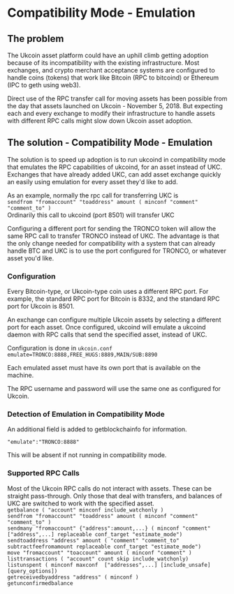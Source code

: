 # Compatibility Mode - Emulation

## The problem
The Ukcoin asset platform could have an uphill climb getting adoption because of its incompatibility with the existing infrastructure.  Most exchanges, and crypto merchant acceptance systems are configured to handle coins (tokens) that work like Bitcoin (RPC to bitcoind) or Ethereum (IPC to geth using web3).

Direct use of the RPC transfer call for moving assets has been possible from the day that assets launched on Ukcoin - November 5, 2018.  But expecting each and every exchange to modify their infrastructure to handle assets with different RPC calls might slow down Ukcoin asset adoption.

## The solution - Compatibility Mode - Emulation
The solution is to speed up adoption is to run ukcoind in compatibility mode that emulates the RPC capabilities of ukcoind, for an asset instead of UKC.  Exchanges that have already added UKC, can add asset exchange quickly an easily using emulation for every asset they'd like to add.

As an example, normally the rpc call for transferring UKC is   
```sendfrom "fromaccount" "toaddress" amount ( minconf "comment" "comment_to" )```   
Ordinarily this call to ukcoind (port 8501) will transfer UKC

Configuring a different port for sending the TRONCO token will allow the same RPC call to transfer TRONCO instead of UKC.  The advantage is that the only change needed for compatibility with a system that can already handle BTC and UKC is to use the port configured for TRONCO, or whatever asset you'd like.

### Configuration
Every Bitcoin-type, or Ukcoin-type coin uses a different RPC port.  For example, the standard RPC port for Bitcoin is 8332, and the standard RPC port for Ukcoin is 8501.

An exchange can configure multiple Ukcoin assets by selecting a different port for each asset.  Once configured, ukcoind will emulate a ukcoind daemon with RPC calls that send the specified asset, instead of UKC.

Configuration is done in ```ukcoin.conf```  
```emulate=TRONCO:8888,FREE_HUGS:8889,MAIN/SUB:8890```

Each emulated asset must have its own port that is available on the machine.

The RPC username and password will use the same one as configured for Ukcoin.

### Detection of Emulation in Compatibility Mode
An additional field is added to getblockchainfo for information. 

```"emulate":"TRONCO:8888"```

This will be absent if not running in compatibility mode.

### Supported RPC Calls

Most of the Ukcoin RPC calls do not interact with assets.  These can be straight pass-through.  Only those that deal with transfers, and balances of UKC are switched to work with the specified asset.  
```getbalance ( "account" minconf include_watchonly )```  
```sendfrom "fromaccount" "toaddress" amount ( minconf "comment" "comment_to" )```    
```sendmany "fromaccount" {"address":amount,...} ( minconf "comment" ["address",...] replaceable conf_target "estimate_mode")```  
```sendtoaddress "address" amount ( "comment" "comment_to" subtractfeefromamount replaceable conf_target "estimate_mode")```  
```move "fromaccount" "toaccount" amount ( minconf "comment" )```  
```listtransactions ( "account" count skip include_watchonly)```  
```listunspent ( minconf maxconf  ["addresses",...] [include_unsafe] [query_options])```  
```getreceivedbyaddress "address" ( minconf )```  
```getunconfirmedbalance```  


